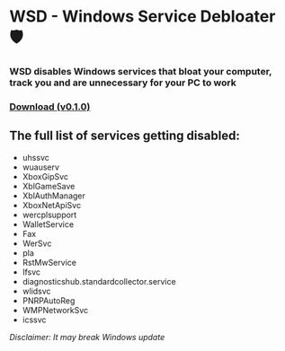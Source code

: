 # WSD - Windows Service Debloater 🛡

### WSD disables Windows services that bloat your computer, track you and are unnecessary for your PC to work

### [Download (v0.1.0)](https://github.com/tzwel/WSD/releases/download/0.1.0/WSD.exe)

## The full list of services getting disabled:
 
- uhssvc
- wuauserv
- XboxGipSvc
- XblGameSave
- XblAuthManager
- XboxNetApiSvc
- wercplsupport
- WalletService
- Fax
- WerSvc
- pla
- RstMwService
- lfsvc
- diagnosticshub.standardcollector.service
- wlidsvc
- PNRPAutoReg
- WMPNetworkSvc
- icssvc

*Disclaimer: It may break Windows update*
